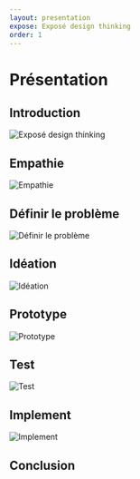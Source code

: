 ```yaml
---
layout: presentation
expose: Exposé design thinking
order: 1
---
```


# Présentation
<!-- new slide -->

## Introduction
![Exposé design thinking](/gestion-projet/exposé-design-thinking/images/exposé-design-thinking.png)

<!-- new slide -->
## Empathie
![Empathie](/gestion-projet/exposé-design-thinking/images/Empathie.png)

<!-- new slide -->
## Définir le problème
![Définir le problème](/gestion-projet/exposé-design-thinking/images/Définir-le-problème.png)

<!-- new slide -->
## Idéation
![Idéation](/gestion-projet/exposé-design-thinking/images/Idéation.png)

<!-- new slide -->
## Prototype
![Prototype](/gestion-projet/exposé-design-thinking/images/Prototype.png)

<!-- new slide -->
## Test
![Test](/gestion-projet/exposé-design-thinking/images/Test.png)

<!-- new slide -->
## Implement
![Implement](/gestion-projet/exposé-design-thinking/images/Implement.png)

<!-- new slide -->
## Conclusion
